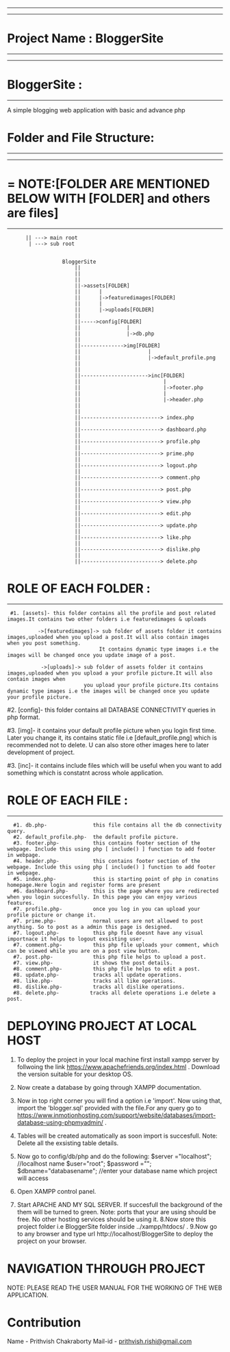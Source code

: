 ******************************************************************
*******************************************************************
# Project Name : BloggerSite
*******************************************************************
*******************************************************************


# BloggerSite :
---------------
 A simple blogging web application with basic and advance php

# Folder and File Structure:
-----------------------------
   ************************************************************************  
   # = NOTE:[FOLDER ARE MENTIONED BELOW WITH [FOLDER] and others are files]
   ************************************************************************
          || ---> main root
           | ---> sub root   
           
           
                      BloggerSite                                                    
                          ||
                          ||
                          ||
                          ||->assets[FOLDER]
                          ||      |
                          ||      |->featuredimages[FOLDER]
                          ||      |
                          ||      |->uploads[FOLDER]
                          ||
                          ||----->config[FOLDER]
                          ||               |
                          ||               |->db.php
                          ||
                          ||-------------->img[FOLDER]
                          ||                      |
                          ||                      |->default_profile.png
                          ||     
                          ||
                          ||---------------------->inc[FOLDER]
                          ||                           |
                          ||                           |->footer.php
                          ||                           |
                          ||                           |->header.php
                          ||
                          ||
                          ||--------------------------> index.php                                
                          ||                                 
                          ||--------------------------> dashboard.php                                
                          ||   
                          ||--------------------------> profile.php                                
                          ||  
                          ||--------------------------> prime.php                                
                          ||      
                          ||--------------------------> logout.php                                
                          ||
                          ||--------------------------> comment.php                                
                          ||    
                          ||--------------------------> post.php                                
                          ||      
                          ||--------------------------> view.php                                
                          ||   
                          ||--------------------------> edit.php                                
                          || 
                          ||--------------------------> update.php                                                             
                          ||      
                          ||--------------------------> like.php                                
                          || 
                          ||--------------------------> dislike.php                                                                                            
                          || 
                          ||--------------------------> delete.php                                


        
        
# ROLE OF EACH FOLDER :
----------------------
     #1. [assets]- this folder contains all the profile and post related images.It contains two other folders i.e featuredimages & uploads
     
              ->[featuredimages]-> sub folder of assets folder it contains images,uploaded when you upload a post.It will also contain images when you post something.
                                  It contains dynamic type images i.e the images will be changed once you update image of a post. 
                                  
               ->[uploads]-> sub folder of assets folder it contains images,uploaded when you upload a your profile picture.It will also contain images when
                             you upload your profile picture.Its contains dynamic type images i.e the images will be changed once you update your profile picture. 
                             
                             
   #2. [config]- this folder contains all DATABASE CONNECTIVITY queries in php format.
   
   #3. [img]- it contains your default profile picture when you login first time. Later you change it, its contains static file i.e [default_profile.png] which is 
              recommended not to delete. U can also store other images here to later development of project.
    
   #3. [inc]- it contains include files which will be useful when you want to add something which is constatnt across whole application.  
 
 # ROLE OF EACH FILE : 
------------------------
      #1. db.php-               this file contains all the db connectivity query.
      #2. default_profile.php-  the default profile picture.
      #3. footer.php-           this contains footer section of the webpage. Include this using php [ include() ] function to add footer in webpage.
      #4. header.php-           this contains footer section of the webpage. Include this using php [ include() ] function to add footer in webpage.
      #5. index.php-            this is starting point of php in conatins homepage.Here login and register forms are present 
      #6. dashboard.php-        this is the page where you are redirected when you login succesfully. In this page you can enjoy various features.
      #7. profile.php-          once you log in you can upload your profile picture or change it. 
      #7. prime.php-            normal users are not allowed to post anything. So to post as a admin this page is designed. 
      #7. logout.php-           this php file doesnt have any visual importnace it helps to logout exsisting user. 
      #7. comment.php-          this php file uploads your comment, which can be viewed while you are on a post view button. 
      #7. post.php-             this php file helps to upload a post.
      #7. view.php-             it shows the post details.
      #8. comment.php-          this php file helps to edit a post.
      #8. update.php-           tracks all update operations.
      #8. like.php-             tracks all like operations.
      #8. dislike.php-          tracks all dislike operations.
      #8. delete.php-          tracks all delete operations i.e delete a post.
      
      
      
# DEPLOYING PROJECT AT LOCAL HOST
1. To deploy the project in your local machine first install xampp server by follwoing the link https://www.apachefriends.org/index.html . Download the version
   suitable for your desktop OS.

2. Now create a database by going through XAMPP documentation.

3. Now in top right corner you will find a option i.e 'import'. Now using that, import the 'blogger.sql' provided with the file.For any query go to https://www.inmotionhosting.com/support/website/databases/import-database-using-phpmyadmin/  .

4. Tables will be created automatically as soon import is succesfull. Note: Delete all the exsisting table details.

5. Now go to config/db/php and do the following:
                   $server ="localhost";  //localhost name
                   $user="root";
                   $password ="";
                   $dbname="databasename"; //enter your database name which project will access

6. Open XAMPP control panel.
7. Start APACHE AND MY SQL SERVER. If succesfull the background of the them will be turned to green. Note: ports that your are using should be free. No
   other hosting services should be using it.
8.Now store this project folder i.e BloggerSite folder inside ../xampp/htdocs/ . 
9.Now go to any browser and type url http://localhost/BloggerSite to deploy the project on your browser.


# NAVIGATION THROUGH PROJECT

NOTE: PLEASE READ THE USER MANUAL FOR THE WORKING OF THE WEB APPLICATION.

# Contribution
Name - Prithvish Chakraborty
Mail-id - prithvish.rishi@gmail.com

             
    
       
          
          
                    
                    
                    
                    
                    
                    
                    
                    
                    
                    
                    
                    
                    
                    
                    
                    
